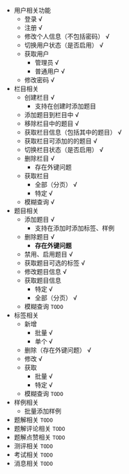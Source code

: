 * 用户相关功能
  * 登录 √
  * 注册 √
  * 修改个人信息（不包括密码） √
  * 切换用户状态（是否启用） √
  * 获取用户 
    * 管理员 √
    * 普通用户 √
  * 修改密码 √
* 栏目相关
  * 创建栏目 √
    * 支持在创建时添加题目
  * 添加题目到栏目中 √
  * 移除栏目中的题目 √
  * 获取栏目信息（包括其中的题目） √
  * 获取栏目可添加的的题目  √
  * 切换栏目状态（是否启用） √
  * 删除栏目 √
    * 存在外键问题 
  * 获取栏目
    * 全部（分页） √
    * 特定 √
  * 模糊查询 √
* 题目相关
  * 添加题目 √
    * 支持在添加时添加标签、样例
  * 删除题目 √
    * **存在外键问题**
  * 禁用、启用题目 √
  * 获取题目可选的标签  √
  * 修改题目信息 √
  * 获取题目信息
    * 特定 √
    * 全部（分页） √
  * 模糊查询 `TODO`
* 标签相关
  * 新增 
    * 批量 √
    * 单个 √
  * 删除（存在外键问题） √
  * 修改 √
  * 获取
    * 批量 √
    * 特定 √
  * 模糊查询 `TODO`
* 样例相关
  * 批量添加样例
* 题解相关 `TODO`
* 题解评论相关 `TODO`
* 题解点赞相关 `TODO`
* 测评相关 `TODO`
* 考试相关 `TODO`
* 消息相关 `TODO`
